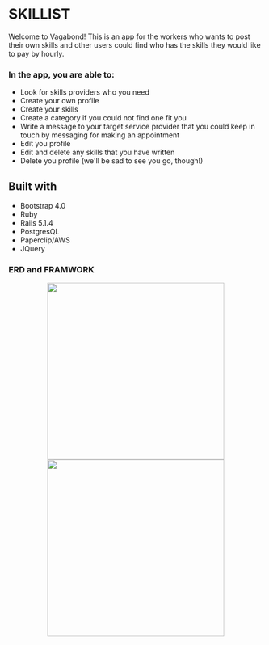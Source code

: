# SKILLIST
Welcome to Vagabond! This is an app for the workers who wants to post their own skills and other users could find who has the skills they would like to pay by hourly.

### In the app, you are able to:
- Look for skills providers who you need
- Create your own profile 
- Create your skills
- Create a category if you could not find one fit you
- Write a message to your target service provider that you could keep in touch by messaging for making an appointment
- Edit you profile
- Edit and delete any skills that you have written
- Delete you profile (we'll be sad to see you go, though!)


## Built with
- Bootstrap 4.0
- Ruby 
- Rails 5.1.4
- PostgresQL 
- Paperclip/AWS
- JQuery


### ERD and FRAMWORK

<p align="center">
  <img src="./app/assets/ERD.jpg" width="350"/>
  <img src="./app/assets/Framework.jpg" width="350"/>
</p>